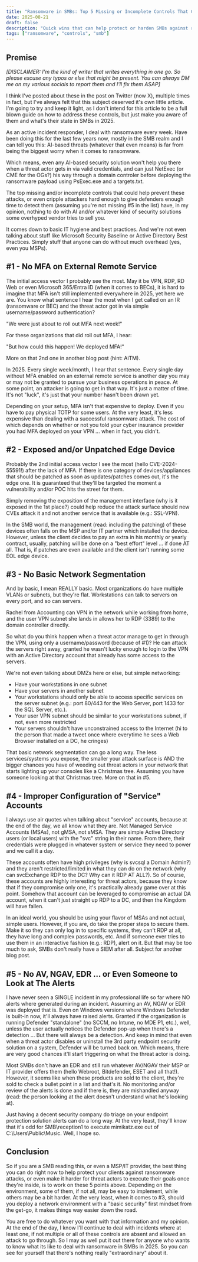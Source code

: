 ```yaml
---
title: "Ransomware in SMBs: Top 5 Missing or Incomplete Controls That Could Help Prevent or Cripple Attackers"
date: 2025-08-21
draft: false
description: "Quick wins that can help protect or harden SMBs against ransomware attacks."
tags: ["ransomware", "controls", "smb"]
---
```

## Premise

*[DISCLAIMER: I'm the kind of writer that writes everything in one go. So please excuse any typos or else that might be present. You can always DM me on my various socials to report them and I'll fix them ASAP]*

I think I've posted about these in the post on Twitter (now X), multiple times in fact, but I've always felt that this subject deserved it's own little article. I'm going to try and keep it light, as I don't intend for this article to be a full blown guide on how to address these controls, but just make you aware of them and what's their state in SMBs in 2025.

As an active incident responder, I deal with ransomware every week. Have been doing this for the last few years now, mostly in the SMB realm and I can tell you this: AI-based threats (whatever that even means) is far from being the biggest worry when it comes to ransomware.

Which means, even any AI-based security solution won't help you there when a threat actor gets in via valid credentials, and can just NetExec (or CME for the OGs?) his way through a domain controler before deploying the ransomware payload using PsExec.exe and a targets.txt.

The top missing and/or incomplete controls that could help prevent these attacks, or even cripple attackers hard enough to give defenders enough time to detect them (assuming you're not missing #5 in the list) have, in my opinion, nothing to do with AI and/or whatever kind of security solutions some overhyped vendor tries to sell you.

It comes down to basic IT hygiene and best practices. And we're not even talking about stuff like Microsoft Security Baseline or Active Directory Best Practices. Simply stuff that anyone can do without much overhead (yes, even you MSPs).

## #1 - No MFA on External Remote Service

The initial access vector I probably see the most. May it be VPN, RDP, RD Web or even Microsoft 365/Entra ID (when it comes to BECs), it is hard to imagine that MFA isn't still implemented everywhere in 2025, yet here we are. You know what sentence I hear the most when I get called on an IR (ransomware or BEC) and the threat actor got in via simple username/password authentication?

"We were just about to roll out MFA next week!"

For these organizations that did roll out MFA, I hear:

"But how could this happen! We deployed MFA!"

More on that 2nd one in another blog post (hint: AiTM).

In 2025. Every single week/month, I hear that sentence. Every single day without MFA enabled on an external remote service is another day you may or may not be granted to pursue your business operations in peace. At some point, an attacker is going to get in that way. It's just a matter of time. It's not "luck", it's just that your number hasn't been drawn yet.

Depending on your setup, MFA isn't that expensive to deploy. Even if you have to pay physical TOTP for some users. At the very least, it's less expensive than dealing with a successful ransomware attack. The cost of which depends on whether or not you told your cyber insurance provider you had MFA deployed on your VPN ... when in fact, you didn't.

## #2 - Exposed and/or Unpatched Edge Device

Probably the 2nd initial access vector I see the most (hello CVE-2024-55591!) after the lack of MFA. If there is one category of devices/appliances that should be patched as soon as updates/patches comes out, it's the edge one. It is guaranteed that they'll be targeted the moment a vulnerability and/or POC hits the street for them.

Simply removing the exposition of the management interface (why is it exposed in the 1st place?) could help reduce the attack surface should new CVEs attack it and not another service that is available (e.g.: SSL-VPN).

In the SMB world, the management (read: including the patching) of these devices often falls on the MSP and/or IT partner which installed the device. However, unless the client decides to pay an extra in his monthly or yearly contract, usually, patching will be done on a "best effort" level ... if done AT all. That is, if patches are even available and the client isn't running some EOL edge device.

## #3 - No Basic Network Segmentation

And by basic, I mean REALLY basic. Most organizations do have multiple VLANs or subnets, but they're flat. Workstations can talk to servers on every port, and so can servers.

Rachel from Accounting can VPN in the network while working from home, and the user VPN subnet she lands in allows her to RDP (3389) to the domain controller directly.

So what do you think happen when a threat actor manage to get in through the VPN, using only a username/password (because of #1)? He can attack the servers right away, granted he wasn't lucky enough to login to the VPN with an Active Directory account that already has some access to the servers.

We're not even talking about DMZs here or else, but simple networking:

- Have your workstations in one subnet
- Have your servers in another subnet
- Your workstations should only be able to access specific services on the server subnet (e.g.: port 80/443 for the Web Server, port 1433 for the SQL Server, etc.).
- Your user VPN subnet should be similar to your workstations subnet, if not, even more restricted
- Your servers shouldn't have unconstrained access to the Internet (hi to the person that made a tweet once where everytime he sees a Web Browser installed on a DC, he cringes)

That basic network segmentation can go a long way. The less services/systems you expose, the smaller your attack surface is AND the bigger chances you have of weeding out threat actors in your network that starts lighting up your consoles like a Christmas tree. Assuming you have someone looking at that Christmas tree. More on that in #5.

## #4 - Improper Configuration of "Service" Accounts

I always use air quotes when talking about "service" accounts, because at the end of the day, we all know what they are. Not Managed Service Accounts (MSAs), not gMSA, not sMSA. They are simple Active Directory users (or local users) with the "svc" string in their name. From there, their credentials were plugged in whatever system or service they need to power and we call it a day.

These accounts often have high privileges (why is svcsql a Domain Admin?) and they aren't restricted/limited in what they can do on the network (why can svcExchange RDP to the DC? Why can it RDP AT ALL?). So of course, these accounts are highly interesting for threat actors, because they know that if they compromise only one, it's practically already game over at this point. Somehow that account can be leveraged to compromise an actual DA account, when it can't just straight up RDP to a DC, and then the Kingdom will have fallen.

In an ideal world, you should be using your flavor of MSAs and not actual, simple users. However, if you are, do take the proper steps to secure them. Make it so they can only log in to specific systems, they can't RDP at all, they have long and complex passwords, etc. And if someone ever tries to use them in an interactive fashion (e.g.: RDP), alert on it. But that may be too much to ask, SMBs don't really have a SIEM after all. Subject for another blog post.

## #5 - No AV, NGAV, EDR ... or Even Someone to Look at The Alerts

I have never seen a SINGLE incident in my professional life so far where NO alerts where generated during an incident. Assuming an AV, NGAV or EDR was deployed that is. Even on Windows versions where Windows Defender is built-in now, it'll always have raised alerts. Granted if the organization is running Defender "standalone" (no SCCM, no Intune, no MDE P1, etc.), well, unless the user actually notices the Defender pop-up when there's a detection ... But there will always be a detection. And keep in mind that even when a threat actor disables or uninstall the 3rd party endpoint security solution on a system, Defender will be turned back on. Which means, there are very good chances it'll start triggering on what the threat actor is doing.

Most SMBs don't have an EDR and still run whatever AV/NGAV their MSP or IT provider offers them (hello Webroot, Bitdefender, ESET and all that!). However, it seems like when these products are sold to the client, they're sold to check a bullet point in a list and that's it. No monitoring and/or review of the alerts is done and if there is, they are mishandled anyway (read: the person looking at the alert doesn't understand what he's looking at).

Just having a decent security company do triage on your endpoint protection solution alerts can do a long way. At the very least, they'll know that it's odd for SMB\reception1 to execute mimikatz.exe out of C:\Users\Public\Music. Well, I hope so.

## Conclusion

So if you are a SMB reading this, or even a MSP/IT provider, the best thing you can do right now to help protect your clients against ransomware attacks, or even make it harder for threat actors to execute their goals once they're inside, is to work on these 5 points above. Depending on the environment, some of them, if not all, may be easy to implement, while others may be a bit harder. At the very least, when it comes to #3, should you deploy a network environment with a "basic security" first mindset from the get-go, it makes things way easier down the road.

You are free to do whatever you want with that information and my opinion. At the end of the day, I know I'll continue to deal with incidents where at least one, if not multiple or all of these controls are absent and allowed an attack to go through. So I may as well put it out there for anyone who wants to know what its like to deal with ransomware in SMBs in 2025. So you can see for yourself that there's nothing really "extraordinary" about it.